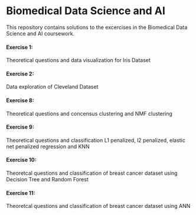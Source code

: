 # Biomedical Data Science and AI

This repository contains solutions to the excercises in the Biomedical Data Science and AI coursework.

#### Exercise 1: 
Theoretical questions and data visualization for Iris Dataset

#### Exercise 2: 
Data exploration of Cleveland Dataset

#### Exercise 8: 
Theoretical questions and concensus clustering and NMF clustering

#### Exercise 9: 
Theoretical questions and classification L1 penalized, l2 penalized, elastic net penalized regression and KNN

#### Exercise 10: 
Theoretcal questions and classification of breast cancer dataset using Decision Tree and Random Forest

#### Exercise 11: 
Theoretcal questions and classification of breast cancer dataset using ANN
